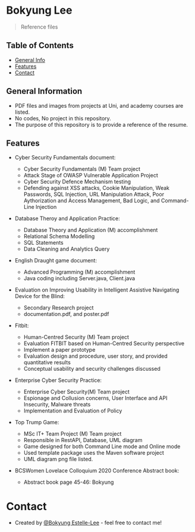 # Bokyung Lee
> Reference files

## Table of Contents
* [General Info](#general-information)
* [Features](#features)
* [Contact](#contact)
<!-- *[License](#license) -->

## General Information
- PDF files and images from projects at Uni, and academy courses are listed.
- No codes, No project in this repository.
- The purpose of this repository is to provide a reference of the resume.

## Features
- Cyber Security Fundamentals document:
  - Cyber Security Fundamentals (M) Team project
  - Attack Stage of OWASP Vulnerable Application Project
  - Cyber Security Defence Mechanism testing
  - Defending against XSS attacks, Cookie Manipulation, Weak Passwords, SQL Injection, URL Manipulation Attack, Poor Aythorization and Access Management, Bad Logic, and Command-Line Injection


- Database Theroy and Application Practice:
  - Database Theory and Application (M) accomplishment
  - Relational Schema Modelling
  - SQL Statements
  - Data Cleaning and Analytics Query


- English Draught game document:
  - Advanced Programming (M) accomplishment
  - Java coding including Server.java, Client.java


- Evaluation on Improving Usability in Intelligent Assistive Navigating Device for the Blind:
  - Secondary Research project
  - documentation.pdf, and poster.pdf 


- Fitbit:
  - Human-Centred Security (M) Team project
  - Evaluation FITBIT based on Human-Centred Security perspective
  - Implement a paper prototype
  - Evaluation design and procedure, user story, and provided quantitative results
  - Conceptual usability and security challenges discussed


- Enterprise Cyber Security Practice:
  - Enterprise Cyber Security(M) Team project
  - Espionage and Collusion concerns, User Interface and API Insecurity, Malware threats 
  - Implementation and Evaluation of Policy


- Top Trump Game:
  - MSc IT+ Team Project (M) Team project
  - Responsible in RestAPI, Database, UML diagram
  - Game designed for both Command Line mode and Online mode
  - Used template package uses the Maven software project
  - UML diagram png file listed.
 
- BCSWomen Lovelace Colloquium 2020 Conference Abstract book:
  - Abstract book page 45-46: Bokyung

# Contact
+ Created by [@Bokyung Estelle-Lee](https://github.com/Estelle-Lee/) - feel free to contact me!

<!-- Optional -->
<!-- ##License -->
